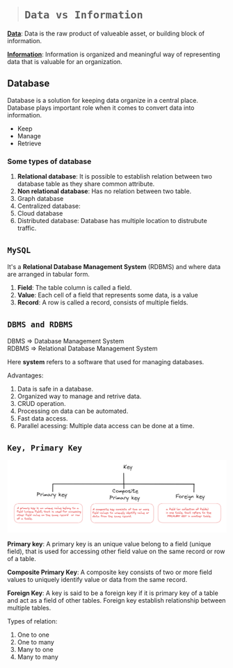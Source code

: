 > # `Data vs Information`

<ins>**Data**</ins>: Data is the raw product of valueable asset, or building block of information.

<ins>**Information**</ins>: Information is organized and meaningful way of representing data that is valuable for an organization.

## Database

Database is a solution for keeping data organize in a central place. Database plays important role when it comes to convert data into information.

-   Keep
-   Manage
-   Retrieve

### Some types of database

1. **Relational database**: It is possible to establish relation between two database table as they share common attribute.
2. **Non relational database**: Has no relation between two table.
3. Graph database
4. Centralized database:
5. Cloud database
6. Distributed database: Database has multiple location to distrubute traffic.

## `MySQL`

It's a **Relational Database Management System** (RDBMS) and where data are arranged in tabular form.

1. **Field**: The table column is called a field.
2. **Value**: Each cell of a field that represents some data, is a value
3. **Record**: A row is called a record, consists of multiple fields.

## `DBMS and RDBMS`

DBMS => Database Management System  
RDBMS => Relational Database Management System

Here **system** refers to a software that used for managing databases.

Advantages:

1. Data is safe in a database.
2. Organized way to manage and retrive data.
3. CRUD operation.
4. Processing on data can be automated.
5. Fast data access.
6. Parallel acessing: Multiple data access can be done at a time.

## `Key, Primary Key`

![](./key_module_01.png)

**Primary key**: A primary key is an unique value belong to a
field (unique field), that is used for accessing other field value on the same record or row of a table.

**Composite Primary Key**: A composite key consists of two or more field values to uniquely identify value or data from the same record.

**Foreign Key**: A key is said to be a foreign key if it is primary key of a table and act as a field of other tables. Foreign key establish relationship between multiple tables.

Types of relation:

1. One to one
2. One to many
3. Many to one
4. Many to many
